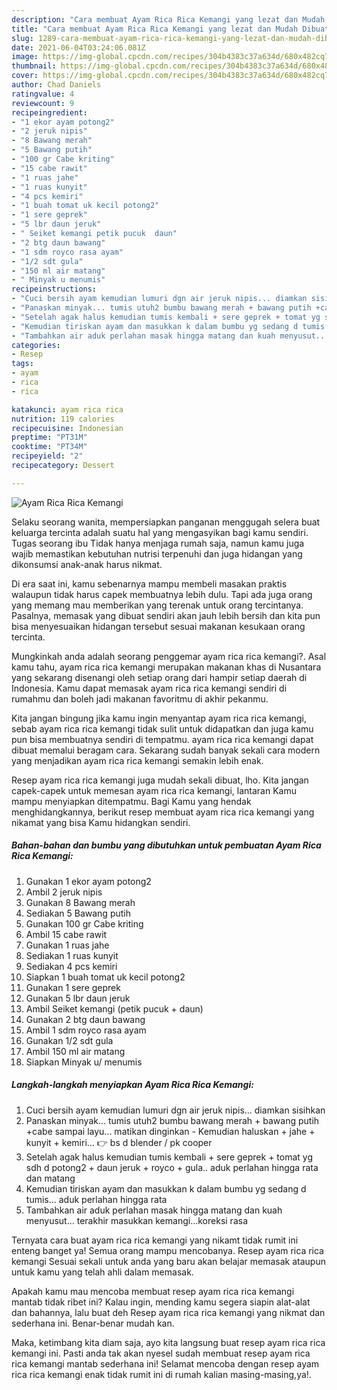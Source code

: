 ```yaml
---
description: "Cara membuat Ayam Rica Rica Kemangi yang lezat dan Mudah Dibuat"
title: "Cara membuat Ayam Rica Rica Kemangi yang lezat dan Mudah Dibuat"
slug: 1289-cara-membuat-ayam-rica-rica-kemangi-yang-lezat-dan-mudah-dibuat
date: 2021-06-04T03:24:06.081Z
image: https://img-global.cpcdn.com/recipes/304b4383c37a634d/680x482cq70/ayam-rica-rica-kemangi-foto-resep-utama.jpg
thumbnail: https://img-global.cpcdn.com/recipes/304b4383c37a634d/680x482cq70/ayam-rica-rica-kemangi-foto-resep-utama.jpg
cover: https://img-global.cpcdn.com/recipes/304b4383c37a634d/680x482cq70/ayam-rica-rica-kemangi-foto-resep-utama.jpg
author: Chad Daniels
ratingvalue: 4
reviewcount: 9
recipeingredient:
- "1 ekor ayam potong2"
- "2 jeruk nipis"
- "8 Bawang merah"
- "5 Bawang putih"
- "100 gr Cabe kriting"
- "15 cabe rawit"
- "1 ruas jahe"
- "1 ruas kunyit"
- "4 pcs kemiri"
- "1 buah tomat uk kecil potong2"
- "1 sere geprek"
- "5 lbr daun jeruk"
- " Seiket kemangi petik pucuk  daun"
- "2 btg daun bawang"
- "1 sdm royco rasa ayam"
- "1/2 sdt gula"
- "150 ml air matang"
- " Minyak u menumis"
recipeinstructions:
- "Cuci bersih ayam kemudian lumuri dgn air jeruk nipis... diamkan sisihkan"
- "Panaskan minyak... tumis utuh2 bumbu bawang merah + bawang putih +cabe sampai layu... matikan dinginkan Kemudian haluskan + jahe + kunyit + kemiri... 👉 bs d blender / pk cooper"
- "Setelah agak halus kemudian tumis kembali + sere geprek + tomat yg sdh d potong2 + daun jeruk + royco + gula.. aduk perlahan hingga rata dan matang"
- "Kemudian tiriskan ayam dan masukkan k dalam bumbu yg sedang d tumis... aduk perlahan hingga rata"
- "Tambahkan air aduk perlahan masak hingga matang dan kuah menyusut... terakhir masukkan kemangi...koreksi rasa"
categories:
- Resep
tags:
- ayam
- rica
- rica

katakunci: ayam rica rica 
nutrition: 119 calories
recipecuisine: Indonesian
preptime: "PT31M"
cooktime: "PT34M"
recipeyield: "2"
recipecategory: Dessert

---
```



![Ayam Rica Rica Kemangi](https://img-global.cpcdn.com/recipes/304b4383c37a634d/680x482cq70/ayam-rica-rica-kemangi-foto-resep-utama.jpg)

Selaku seorang wanita, mempersiapkan panganan menggugah selera buat keluarga tercinta adalah suatu hal yang mengasyikan bagi kamu sendiri. Tugas seorang ibu Tidak hanya menjaga rumah saja, namun kamu juga wajib memastikan kebutuhan nutrisi terpenuhi dan juga hidangan yang dikonsumsi anak-anak harus nikmat.

Di era  saat ini, kamu sebenarnya mampu membeli masakan praktis walaupun tidak harus capek membuatnya lebih dulu. Tapi ada juga orang yang memang mau memberikan yang terenak untuk orang tercintanya. Pasalnya, memasak yang dibuat sendiri akan jauh lebih bersih dan kita pun bisa menyesuaikan hidangan tersebut sesuai makanan kesukaan orang tercinta. 



Mungkinkah anda adalah seorang penggemar ayam rica rica kemangi?. Asal kamu tahu, ayam rica rica kemangi merupakan makanan khas di Nusantara yang sekarang disenangi oleh setiap orang dari hampir setiap daerah di Indonesia. Kamu dapat memasak ayam rica rica kemangi sendiri di rumahmu dan boleh jadi makanan favoritmu di akhir pekanmu.

Kita jangan bingung jika kamu ingin menyantap ayam rica rica kemangi, sebab ayam rica rica kemangi tidak sulit untuk didapatkan dan juga kamu pun bisa membuatnya sendiri di tempatmu. ayam rica rica kemangi dapat dibuat memalui beragam cara. Sekarang sudah banyak sekali cara modern yang menjadikan ayam rica rica kemangi semakin lebih enak.

Resep ayam rica rica kemangi juga mudah sekali dibuat, lho. Kita jangan capek-capek untuk memesan ayam rica rica kemangi, lantaran Kamu mampu menyiapkan ditempatmu. Bagi Kamu yang hendak menghidangkannya, berikut resep membuat ayam rica rica kemangi yang nikamat yang bisa Kamu hidangkan sendiri.

<!--inarticleads1-->

##### Bahan-bahan dan bumbu yang dibutuhkan untuk pembuatan Ayam Rica Rica Kemangi:

1. Gunakan 1 ekor ayam potong2
1. Ambil 2 jeruk nipis
1. Gunakan 8 Bawang merah
1. Sediakan 5 Bawang putih
1. Gunakan 100 gr Cabe kriting
1. Ambil 15 cabe rawit
1. Gunakan 1 ruas jahe
1. Sediakan 1 ruas kunyit
1. Sediakan 4 pcs kemiri
1. Siapkan 1 buah tomat uk kecil potong2
1. Gunakan 1 sere geprek
1. Gunakan 5 lbr daun jeruk
1. Ambil  Seiket kemangi (petik pucuk + daun)
1. Gunakan 2 btg daun bawang
1. Ambil 1 sdm royco rasa ayam
1. Gunakan 1/2 sdt gula
1. Ambil 150 ml air matang
1. Siapkan  Minyak u/ menumis




<!--inarticleads2-->

##### Langkah-langkah menyiapkan Ayam Rica Rica Kemangi:

1. Cuci bersih ayam kemudian lumuri dgn air jeruk nipis... diamkan sisihkan
1. Panaskan minyak... tumis utuh2 bumbu bawang merah + bawang putih +cabe sampai layu... matikan dinginkan - Kemudian haluskan + jahe + kunyit + kemiri... 👉 bs d blender / pk cooper
1. Setelah agak halus kemudian tumis kembali + sere geprek + tomat yg sdh d potong2 + daun jeruk + royco + gula.. aduk perlahan hingga rata dan matang
1. Kemudian tiriskan ayam dan masukkan k dalam bumbu yg sedang d tumis... aduk perlahan hingga rata
1. Tambahkan air aduk perlahan masak hingga matang dan kuah menyusut... terakhir masukkan kemangi...koreksi rasa




Ternyata cara buat ayam rica rica kemangi yang nikamt tidak rumit ini enteng banget ya! Semua orang mampu mencobanya. Resep ayam rica rica kemangi Sesuai sekali untuk anda yang baru akan belajar memasak ataupun untuk kamu yang telah ahli dalam memasak.

Apakah kamu mau mencoba membuat resep ayam rica rica kemangi mantab tidak ribet ini? Kalau ingin, mending kamu segera siapin alat-alat dan bahannya, lalu buat deh Resep ayam rica rica kemangi yang nikmat dan sederhana ini. Benar-benar mudah kan. 

Maka, ketimbang kita diam saja, ayo kita langsung buat resep ayam rica rica kemangi ini. Pasti anda tak akan nyesel sudah membuat resep ayam rica rica kemangi mantab sederhana ini! Selamat mencoba dengan resep ayam rica rica kemangi enak tidak rumit ini di rumah kalian masing-masing,ya!.

